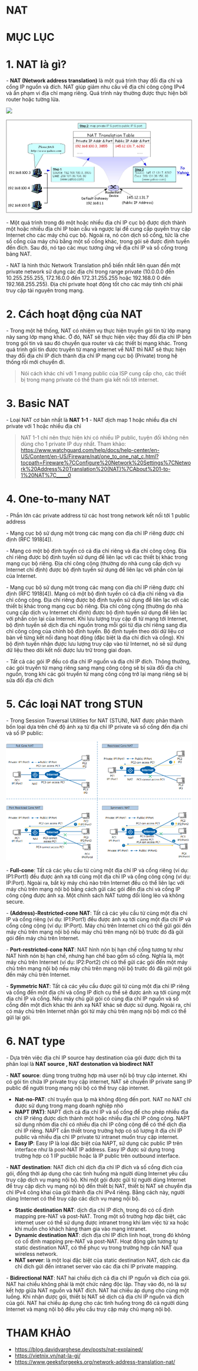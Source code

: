 # NAT
 
# MỤC LỤC

# 1. NAT là gì?
\- **NAT (Network address translation)** là một quá trình thay đổi địa chỉ và cổng IP nguồn và đích. NAT giúp giảm nhu cầu về địa chỉ công cộng IPv4 và ẩn phạm vi địa chỉ mạng riêng. Quá trình này thường được thực hiện bởi router hoặc tường lửa. 

![](https://study-ccna.com/wp-content/uploads/2016/01/nat_process_explained.webp)

![alt text](image.png)

\- Một quá trình trong đó một hoặc nhiều địa chỉ IP cục bộ được dịch thành một hoặc nhiều địa chỉ IP toàn cầu và ngược lại để cung cấp quyền truy cập Internet cho các máy chủ cục bộ. Ngoài ra, nó còn dịch số cổng, tức là che số cổng của máy chủ bằng một số cổng khác, trong gói sẽ được định tuyến đến đích. Sau đó, nó tạo các mục tương ứng về địa chỉ IP và số cổng trong bảng NAT.

\- NAT là hình thức Network Translation phổ biến nhất liên quan đến một private network sử dụng các địa chỉ trong range private (10.0.0.0 đến 10.255.255.255, 172.16.0.0 đến 172.31.255.255 hoặc 192.168.0 0 đến 192.168.255.255). Địa chỉ private hoạt động tốt cho các máy tính chỉ phải truy cập tài nguyên trong mạng.

# 2. Cách hoạt động của NAT
\- Trong một hệ thống, NAT có nhiệm vụ thực hiện truyền gói tin từ lớp mạng này sang lớp mạng khác. Ở đó, NAT sẽ thực hiện việc thay đổi địa chỉ IP bên trong gói tin và sau đó chuyển qua router và các thiết bị mạng khác. Trong quá trình gói tin được truyền từ mạng internet về NAT thì NAT sẽ thực hiện thay đổi địa chỉ IP đích thành địa chỉ IP mạng cục bộ (Private) trong hệ thống rồi mới chuyển đi. 

> Nói cách khác chỉ với 1 mạng public của ISP cung cấp cho, các thiết bị trong mạng private có thể tham gia kết nối tới internet.

# 3. Basic NAT
\- Loại NAT cơ bản nhất là **NAT 1-1** - NAT dịch map 1 hoặc nhiều địa chỉ private với 1 hoặc nhiều địa chỉ 

> NAT 1-1 chỉ nên thực hiện khi có nhiều IP public, tuyện đối không nên dùng cho 1 private IP duy nhất. Tham khảo: https://www.watchguard.com/help/docs/help-center/en-US/Content/en-US/Fireware/nat/one_to_one_nat_c.html?tocpath=Fireware%7CConfigure%20Network%20Settings%7CNetwork%20Address%20Translation%20(NAT)%7CAbout%201-to-1%20NAT%7C_____0


# 4. One-to-many NAT
\- Phần lớn các private address từ các host trong network kết nối tới 1 public address

\- Mạng cục bộ sử dụng một trong các mạng con địa chỉ IP riêng được chỉ định (RFC 1918[4]).

\- Mạng có một bộ định tuyến có cả địa chỉ riêng và địa chỉ công cộng. Địa chỉ riêng được bộ định tuyến sử dụng để liên lạc với các thiết bị khác trong mạng cục bộ riêng. Địa chỉ công cộng (thường do nhà cung cấp dịch vụ Internet chỉ định) được bộ định tuyến sử dụng để liên lạc với phần còn lại của Internet.

\- Mạng cục bộ sử dụng một trong các mạng con địa chỉ IP riêng được chỉ định (RFC 1918[4]).
Mạng có một bộ định tuyến có cả địa chỉ riêng và địa chỉ công cộng. Địa chỉ riêng được bộ định tuyến sử dụng để liên lạc với các thiết bị khác trong mạng cục bộ riêng. Địa chỉ công cộng (thường do nhà cung cấp dịch vụ Internet chỉ định) được bộ định tuyến sử dụng để liên lạc với phần còn lại của Internet.
Khi lưu lượng truy cập đi từ mạng tới Internet, bộ định tuyến sẽ dịch địa chỉ nguồn trong mỗi gói từ địa chỉ riêng sang địa chỉ công cộng của chính bộ định tuyến. Bộ định tuyến theo dõi dữ liệu cơ bản về từng kết nối đang hoạt động (đặc biệt là địa chỉ đích và cổng). Khi bộ định tuyến nhận được lưu lượng truy cập vào từ Internet, nó sẽ sử dụng dữ liệu theo dõi kết nối được lưu trữ trong giai đoạn.

\- Tất cả các gói IP đều có địa chỉ IP nguồn và địa chỉ IP đích. Thông thường, các gói truyền từ mạng riêng sang mạng công cộng sẽ bị sửa đổi địa chỉ nguồn, trong khi các gói truyền từ mạng công cộng trở lại mạng riêng sẽ bị sửa đổi địa chỉ đích

# 5. Các loại NAT trong STUN
\- Trong Session Traversal Utilities for NAT (STUN), NAT được phân thành bốn loại dựa trên chế độ ánh xạ từ địa chỉ IP private và số cổng đến địa chỉ và số IP public:

![alt text](image-1.png)

\- **Full-cone**: Tất cả các yêu cầu từ cùng một địa chỉ IP và cổng riêng (ví dụ: IP1:Port1) đều được ánh xạ tới cùng một địa chỉ IP và cổng công cộng (ví dụ: IP:Port). Ngoài ra, bất kỳ máy chủ nào trên Internet đều có thể liên lạc với máy chủ trên mạng nội bộ bằng cách gửi các gói đến địa chỉ và cổng IP công cộng được ánh xạ. Một chính sách NAT tương đối lỏng lẻo và không secure.

\- **(Address)-Restricted-cone NAT**: Tất cả các yêu cầu từ cùng một địa chỉ IP và cổng riêng (ví dụ: IP1:Port1) đều được ánh xạ tới cùng một địa chỉ IP và cổng công cộng (ví dụ: IP:Port). Máy chủ trên Internet chỉ có thể gửi gói đến máy chủ trên mạng nội bộ nếu máy chủ trên mạng nội bộ trước đó đã gửi gói đến máy chủ trên Internet.

\- **Port-restricted-cone NAT**: NAT hình nón bị hạn chế cổng tương tự như NAT hình nón bị hạn chế, nhưng hạn chế bao gồm số cổng. Nghĩa là, một máy chủ trên Internet (ví dụ: IP2:Port2) chỉ có thể gửi các gói đến một máy chủ trên mạng nội bộ nếu máy chủ trên mạng nội bộ trước đó đã gửi một gói đến máy chủ trên Internet.

\- **Symmetric NAT**: Tất cả các yêu cầu được gửi từ cùng một địa chỉ IP riêng và cổng đến một địa chỉ và cổng IP đích cụ thể sẽ được ánh xạ tới cùng một địa chỉ IP và cổng. Nếu máy chủ gửi gói có cùng địa chỉ IP nguồn và số cổng đến một đích khác thì ánh xạ NAT khác sẽ được sử dụng. Ngoài ra, chỉ có máy chủ trên Internet nhận gói từ máy chủ trên mạng nội bộ mới có thể gửi lại gói.

# 6. NAT type
\- Dựa trên việc địa chỉ IP source hay destination của gói được dịch thì ta phân loại là **NAT source , NAT destonation và biodirect NAT**

\- **NAT source**: dùng trong trường hợp mà user nội bộ truy cập internet. Khi có gói tin chứa IP private truy cập internet, NAT sẽ chuyển IP private sang IP public để người trong mạng nội bộ có thể truy cập internet.
- **Nat-no-PAT**: chỉ truyền qua Ip mà không động đến port. NAT no NAT chỉ được sử dụng trong mạng doanh nghiệp nhỏ
- **NAPT (PAT)**: NAPT dịch cả địa chỉ IP và số cổng để cho phép nhiều địa chỉ IP riêng được dịch thành một hoặc nhiều địa chỉ IP công cộng. NAPT sử dụng nhóm địa chỉ có nhiều địa chỉ IP công cộng để có thể dịch địa chỉ IP riêng. NAPT cần thiết trong trường hợp có số lượng ít địa chỉ IP public và nhiều địa chỉ IP private từ intranet muốn truy cập internet.
- **Easy IP**: Easy IP là loại đặc biệt của NAPT, sử dụng các public IP trên interface như là post-NAT IP address. Easy IP được sử dụng trong trường hợp có 1 IP pucblic hoặc là IP public trên outbound interface.

\- **NAT destination**: NAT đích chỉ dịch địa chỉ IP đích và số cổng đích của gói, đồng thời áp dụng cho các tình huống mà người dùng Internet yêu cầu truy cập dịch vụ mạng nội bộ. Khi một gói được gửi từ người dùng Internet để truy cập dịch vụ mạng nội bộ đến thiết bị NAT, thiết bị NAT sẽ chuyển địa chỉ IPv4 công khai của gói thành địa chỉ IPv4 riêng. Bằng cách này, người dùng Internet có thể truy cập các dịch vụ mạng nội bộ.
- **Stastic destination NAT**: dịch địa chỉ IP đích, trong đó có cố định mapping pre-NAT và post-NAT. Trong một số trường hợp đặc biệt, các internet user có thể sử dụng được intranet trong khi làm việc từ xa hoặc khi muồn cho khách hàng tham gia vào mạng intranet.
- **Dynamic destination NAT**: dịch địa chỉ IP đích linh hoạt, trong đó không có cố định mapping pre-NAT và post-NAT. Hoạt động gần tương tự static destination NAT, có thể phục vụ trong trường hợp cần NAT qua wireless network.
- **NAT server**: là một loại đặc biệt của static destination NAT, dịch các địa chỉ đích gửi đến intranet server vào các địa chỉ IP private mapping. 

\- **Bidirectional NAT**: NAT hai chiều dịch cả địa chỉ IP nguồn và đích của gói. NAT hai chiều không phải là một chức năng độc lập. Thay vào đó, nó là sự kết hợp giữa NAT nguồn và NAT đích. NAT hai chiều áp dụng cho cùng một luồng. Khi nhận được gói, thiết bị NAT sẽ dịch cả địa chỉ IP nguồn và đích của gói. NAT hai chiều áp dụng cho các tình huống trong đó cả người dùng Internet và mạng nội bộ đều yêu cầu truy cập máy chủ mạng nội bộ.

# THAM KHẢO
- https://blog.davidvarghese.dev/posts/nat-explained/
- https://vietnix.vn/nat-la-gi/
- https://www.geeksforgeeks.org/network-address-translation-nat/